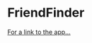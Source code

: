 # FriendFinder

[For a link to the app...](https://drive.google.com/open?id=1WOMIorGrY2K_oJvV3Gy14qM28iOfeF5Y)